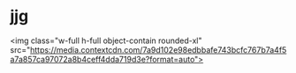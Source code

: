 # jjg
&lt;img class="w-full h-full object-contain rounded-xl" src="https://media.contextcdn.com/7a9d102e98edbbafe743bcfc767b7a4f5a7a857ca97072a8b4ceff4dda719d3e?format=auto">
